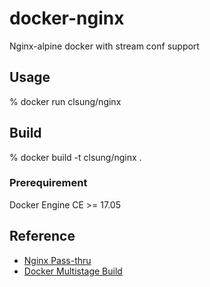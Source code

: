 # docker-nginx
Nginx-alpine docker with stream conf support

## Usage
% docker run clsung/nginx

## Build
% docker build -t clsung/nginx .

### Prerequirement
Docker Engine CE >= 17.05

## Reference
- [Nginx Pass-thru](https://serversforhackers.com/tcp-load-balancing-with-nginx-ssl-pass-thru)
- [Docker Multistage Build](https://docs.docker.com/engine/userguide/eng-image/multistage-build/)

